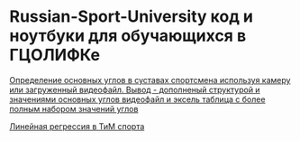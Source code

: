 # Russian-Sport-University код и ноутбуки для обучающихся в ГЦОЛИФКе

[Определение основных углов в суставах спортсмена используя камеру или загруженный видеофайл. Вывод - дополненый структурой и значениями основных углов видеофайл и эксель таблица с более полным набором значений углов](https://github.com/vn322/Russian-Sport-University/blob/main/ACADEM_pose.py)

[Линейная регрессия в ТиМ спорта](https://github.com/vn322/Russian-Sport-University/blob/main/Line_reg_SPE_ipynb_.ipynb)
